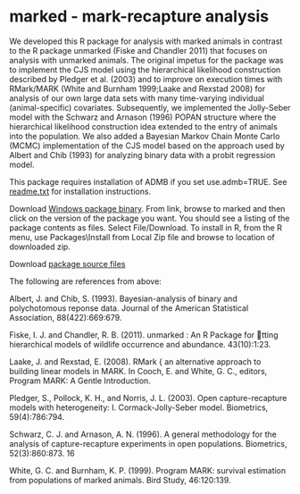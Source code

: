 marked - mark-recapture analysis
=======================================

We developed this R package for analysis with marked animals in 
contrast to the R package unmarked (Fiske and Chandler 2011) that 
focuses on analysis with unmarked animals. The original impetus 
for the package was to implement the CJS model using the hierarchical 
likelihood construction described by Pledger et al. (2003) and to 
improve on execution times with RMark/MARK (White and Burnham 1999;Laake and Rexstad 2008)
for analysis of our own large data sets with many time-varying 
individual (animal-specific) covariates. Subsequently, we implemented 
the Jolly-Seber model with the Schwarz and Arnason (1996) POPAN 
structure where the hierarchical likelihood construction idea extended 
to the entry of animals into the population. We also added a 
Bayesian Markov Chain Monte Carlo (MCMC) implementation of the 
CJS model based on the approach used by Albert and Chib (1993) for 
analyzing binary data with a probit regression model. 

This package requires installation of ADMB if you set use.admb=TRUE. 
See [readme.txt](https://github.com/jlaake/marked/blob/master/marked/inst/README.txt) for installation instructions.

Download [Windows package binary](https://docs.google.com/folder/d/0B77g1ScdUwVeOVJNUVVGS0YtWE0/edit). From link, browse to marked and then click on
the version of the package you want. You should see a listing of the package contents as files.  Select File/Download. 
To install in R, from the R menu, use Packages\Install from Local Zip file and browse to location of downloaded zip. 

Download [package source files](https://github.com/jlaake/marked/archive/master.zip)

The following are references from above:

Albert, J. and Chib, S. (1993). Bayesian-analysis of binary and polychotomous
reponse data. Journal of the American Statistical Association, 88(422):669:679.

Fiske, I. J. and Chandler, R. B. (2011). unmarked : An R Package for tting
hierarchical models of wildlife occurrence and abundance. 43(10):1:23.

Laake, J. and Rexstad, E. (2008). RMark { an alternative approach to building linear
models in MARK. In Cooch, E. and White, G. C., editors, Program MARK: A
Gentle Introduction.

Pledger, S., Pollock, K. H., and Norris, J. L. (2003). Open capture-recapture models
with heterogeneity: I. Cormack-Jolly-Seber model. Biometrics, 59(4):786:794.

Schwarz, C. J. and Arnason, A. N. (1996). A general methodology for the analysis
of capture-recapture experiments in open populations. Biometrics, 52(3):860:873.
16

White, G. C. and Burnham, K. P. (1999). Program MARK: survival estimation from
populations of marked animals. Bird Study, 46:120:139.
